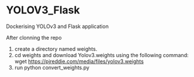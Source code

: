# YOLOV3_Flask
Dockerising YOLOv3 and Flask application

After clonning the repo 
1. create a directory named weights.
2. cd weights and download Yolov3.weights using the following command: wget https://pjreddie.com/media/files/yolov3.weights
3. run python convert_weights.py
